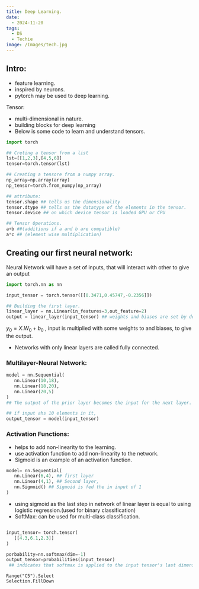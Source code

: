 ```yaml
---
title: Deep Learning.
date:
  - 2024-11-20
tags:
  - DS
  - Techie
image: /Images/tech.jpg
---
```

## Intro:

- feature learning.
- inspired by neurons.
- pytorch may be used to deep learning.


Tensor:
- multi-dimensional in nature.
- building blocks for deep learning
- Below is some code to learn and understand tensors.

```python
import torch

## Creting a tensor from a list
lst=[[1,2,3],[4,5,6]]
tensor=torch.tensor(lst)

## Creating a tensore from a numpy array.
np_array=np.array(array)
np_tensor=torch.from_numpy(np_array)

## attribute:
tensor.shape ## tells us the dimensionality
tensor.dtype ## tells us the datatype of the elements in the tensor.
tensor.device ## on which device tensor is loaded GPU or CPU

## Tensor Operations.
a+b ##(additions if a and b are compatible)
a*c ## (element wise multiplication)
```


## Creating our first neural network:

Neural Network will have a set of inputs, that will interact with other to give an output

```python
import torch.nn as nn

input_tensor = torch.tensor([[0.3471,0.45747,-0.2356]])

## Building the first layer.
linear_layer = nn.Linear(in_features=3,out_feature=2)
output = linear_layer(input_tensor) ## weights and biases are set by default

```


$y_0=X.W_0+b_0$ , input is multiplied with some weights to and biases, to give the output.

- Networks with only linear layers are called fully connected.


### Multilayer-Neural Network:
```python
model = nn.Sequential(
   nn.Linear(10,18),
   nn.Linear(18,20),  
   nn.Linear(20,5)
)
## The output of the prior layer becomes the input for the next layer.

## if input ahs 10 elements in it,
output_tensor = model(input_tensor)

```

###  Activation Functions:
- helps to add non-linearity to the learning.
- use activation function to add non-linearity to the network.
- Sigmoid is an example of an activation function.

```python
model= nn.Sequential(
   nn.Linear(6,4), ## first layer
   nn.Linear(4,1), ## Second layer,
   nn.Sigmoid() ## Sigmoid is fed the in input of 1
)
```

- using sigmoid as the last step in network of linear layer is equal to using logistic regression.(used for binary classification)
- SoftMax: can be used for multi-class classification.

```python

input_tensor= torch.tensor(
   [[4.3,6.1,2.3]]
)

porbability=nn.softmax(dim=-1)
output_tensor=probabilities(input_tensor)
 ## indicates that softmax is applied to the input tensor's last dimension.
```

```excel
Range("C5").Select
Selection.FillDown
```
